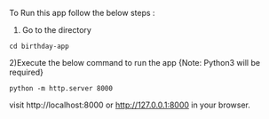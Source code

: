 To Run this app follow the below steps :

1) Go to the directory 
```
cd birthday-app
```

2)Execute the below command to run the app {Note: Python3 will be required}

```
python -m http.server 8000
```

visit http://localhost:8000 or http://127.0.0.1:8000 in your browser.

